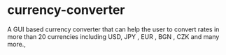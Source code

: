 # currency-converter
A GUI based currency converter that can help the user to convert rates in more than 20 currencies including USD, JPY , EUR , BGN , CZK and many more., 

